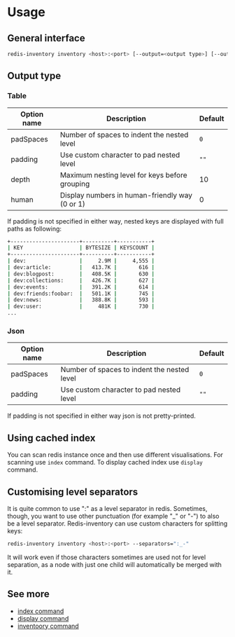 Usage
=====

## General interface

```bash
redis-inventory inventory <host>:<port> [--output=<output type>] [--output-params=<querstring serialized params>]
```

## Output type

### Table

| Option name  | Description                                    | Default   |
|--------------|------------------------------------------------|-----------|
| padSpaces    | Number of spaces to indent the nested level    | `0`       |
| padding      | Use custom character to pad nested level       | `""`      |
| depth        | Maximum nesting level for keys before grouping | 10        |
| human        | Display numbers in human-friendly way (0 or 1) | 0         |

If padding is not specified in either way, nested keys are displayed with full paths as following:

```bash
+----------------------+----------+-----------+
| KEY                  | BYTESIZE | KEYSCOUNT |
+----------------------+----------+-----------+
| dev:                 |     2.9M |     4,555 |
| dev:article:         |   413.7K |       616 |
| dev:blogpost:        |   408.5K |       630 |
| dev:collections:     |   426.7K |       627 |
| dev:events:          |   391.2K |       614 |
| dev:friends:foobar:  |   501.1K |       745 |
| dev:news:            |   388.8K |       593 |
| dev:user:            |     481K |       730 |
...
```

### Json

| Option name  | Description                                  | Default   |
|--------------|----------------------------------------------|-----------|
| padSpaces    | Number of spaces to indent the nested level  | `0`       |
| padding      | Use custom character to pad nested level     | `""`      |

If padding is not specified in either way json is not pretty-printed.

## Using cached index

You can scan redis instance once and then use different visualisations. For scanning use `index` command. To display
cached index use `display` command.

## Customising level separators

It is quite common to use ":" as a level separator in redis. Sometimes, though, you want to use other punctuation (for
example "_" or "-") to also be a level separator. Redis-inventory can use custom characters for splitting keys:

```bash
redis-inventory inventory <host>:<port> --separators=":_-"
```

It will work even if those characters sometimes are used not for level separation, as a node with just one child will
automatically be merged with it.

## See more

- [index command](cobra/redis-inventory_index.md)
- [display command](cobra/redis-inventory_display.md)
- [inventoory command](cobra/redis-inventory_inventory.md)
